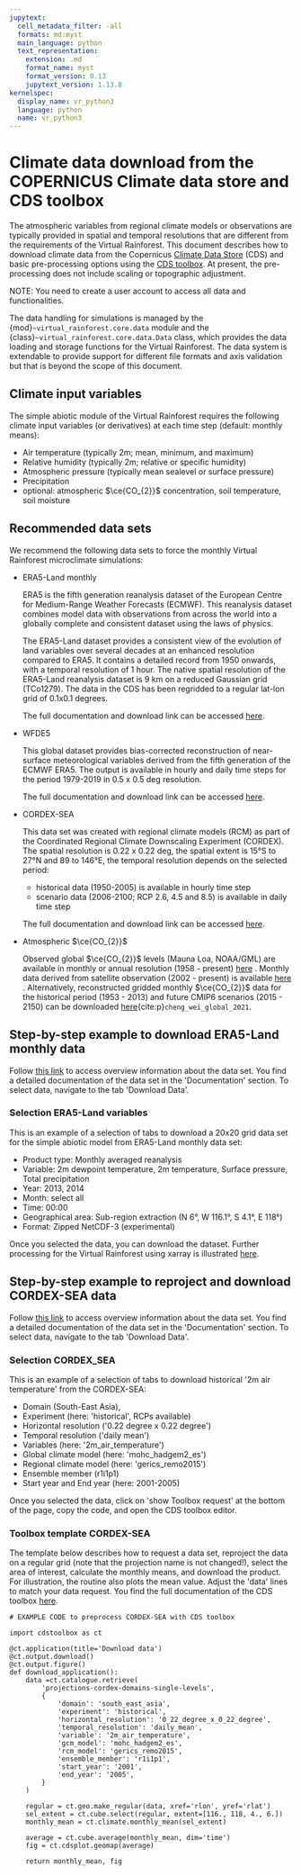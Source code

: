 ```yaml
---
jupytext:
  cell_metadata_filter: -all
  formats: md:myst
  main_language: python
  text_representation:
    extension: .md
    format_name: myst
    format_version: 0.13
    jupytext_version: 1.13.8
kernelspec:
  display_name: vr_python3
  language: python
  name: vr_python3
---
```


# Climate data download from the COPERNICUS Climate data store and CDS toolbox

The atmospheric variables from regional climate models or observations are typically
provided in spatial and temporal resolutions that are different from the requirements
of the Virtual Rainforest. This document describes how to download climate data from
the Copernicus [Climate Data Store](https://cds.climate.copernicus.eu/) (CDS) and basic
pre-processing options using the
[CDS toolbox](https://cds.climate.copernicus.eu/cdsapp#!/toolbox).
At present, the pre-processing does not include scaling or topographic adjustment.

NOTE: You need to create a user account to access all data and functionalities.

The data handling for simulations is managed by the {mod}`~virtual_rainforest.core.data`
module and the {class}`~virtual_rainforest.core.data.Data` class, which provides the
data loading and storage functions for the Virtual Rainforest. The data system is
extendable to provide support for different file formats and axis validation but that is
beyond the scope of this document.

## Climate input variables

The simple abiotic module of the Virtual Rainforest requires the following climate input
variables (or derivatives) at each time step (default: monthly means):

* Air temperature (typically 2m; mean, minimum, and maximum)
* Relative humidity (typically 2m; relative or specific humidity)
* Atmospheric pressure (typically mean sealevel or surface pressure)
* Precipitation
* optional: atmospheric $\ce{CO_{2}}$ concentration, soil temperature, soil moisture

## Recommended data sets

We recommend the following data sets to force the monthly Virtual Rainforest
microclimate simulations:

* ERA5-Land monthly
  
  ERA5 is the fifth generation reanalysis dataset of the European Centre for
  Medium-Range Weather Forecasts (ECMWF). This reanalysis dataset
  combines model data with observations from across the world into a globally complete
  and consistent dataset using the laws of physics.

  The ERA5-Land dataset provides a consistent view of the evolution of land
  variables over several decades at an enhanced resolution compared to ERA5. It contains
  a detailed record from 1950 onwards, with a temporal resolution of 1 hour. The native
  spatial resolution of the ERA5-Land reanalysis dataset is 9 km on a reduced Gaussian
  grid (TCo1279). The data in the CDS has been regridded to a regular lat-lon grid of
  0.1x0.1 degrees.

  The full documentation and download link can be accessed
  [here](https://cds.climate.copernicus.eu/cdsapp#!/dataset/reanalysis-era5-land-monthly-means?tab=overview).

* WFDE5
  
  This global dataset provides bias-corrected reconstruction of near-surface
  meteorological variables derived from the fifth generation of the ECMWF ERA5. The
  output is available in hourly and daily time steps for the period 1979-2019 in
  0.5 x 0.5 deg resolution.
  
  The full documentation and download link can be accessed [here](https://cds.climate.copernicus.eu/cdsapp#!/dataset/derived-near-surface-meteorological-variables?tab=overview).

* CORDEX-SEA
  
  This data set was created with regional climate models (RCM) as part of the
  Coordinated Regional Climate Downscaling Experiment (CORDEX). The spatial
  resolution is 0.22 x 0.22 deg, the spatial extent is 15°S to 27°N and 89 to 146°E,
  the temporal resolution depends on the selected period:
  * historical data (1950-2005) is available in hourly time step
  * scenario data (2006-2100; RCP 2.6, 4.5 and 8.5) is available in daily time step
  
  The full documentation and download link can be accessed [here](https://cds.climate.copernicus.eu/cdsapp#!/dataset/projections-cordex-domains-single-levels?tab=overview).

* Atmospheric $\ce{CO_{2}}$
  
  Observed global $\ce{CO_{2}}$ levels (Mauna Loa, NOAA/GML) are available in monthly or
  annual resolution (1958 - present) [here](https://gml.noaa.gov/ccgg/trends/graph.html)
  . Monthly data derived from satellite observation (2002 - present) is available
  [here](https://cds.climate.copernicus.eu/cdsapp#!/dataset/satellite-carbon-dioxide?tab=overview)
  . Alternatively, reconstructed gridded monthly $\ce{CO_{2}}$ data for the historical
  period (1953 - 2013) and future CMIP6 scenarios (2015 - 2150) can be downloaded
  [here](https://zenodo.org/record/5021361){cite:p}`cheng_wei_global_2021`.

## Step-by-step example to download ERA5-Land monthly data

Follow [this link](https://cds.climate.copernicus.eu/cdsapp#!/dataset/reanalysis-era5-land-monthly-means?tab=overview)
to access overview information about the data set. You find a detailed documentation of
the data set in the 'Documentation' section. To select data, navigate to the tab
'Download Data'.

### Selection ERA5-Land variables

This is an example of a selection of tabs to download a 20x20 grid data set for the
simple abiotic model from ERA5-Land monthly data set:

* Product type: Monthly averaged reanalysis
* Variable: 2m dewpoint temperature, 2m temperature, Surface pressure, Total
  precipitation
* Year: 2013, 2014
* Month: select all
* Time: 00:00
* Geographical area: Sub-region extraction (N 6°, W 116.1°, S 4.1°, E 118°)
* Format: Zipped NetCDF-3 (experimental)

Once you selected the data, you can download the dataset. Further processing for the
Virtual Rainforest using xarray is illustrated [here](./ERA5_preprocessing_example.md).

## Step-by-step example to reproject and download CORDEX-SEA data

Follow [this link](https://cds.climate.copernicus.eu/cdsapp#!/dataset/projections-cordex-domains-single-levels?tab=overview)
to access overview information about the data set. You
find a detailed documentation of the data set in the 'Documentation' section. To select
data, navigate to the tab 'Download Data'.

### Selection CORDEX_SEA

This is an example of a selection of tabs to download historical '2m air temperature'
from the CORDEX-SEA:

* Domain (South-East Asia),
* Experiment (here: 'historical', RCPs available)
* Horizontal resolution ('0.22 degree x 0.22 degree')
* Temporal resolution ('daily mean')
* Variables (here: '2m_air_temperature')
* Global climate model (here: 'mohc_hadgem2_es')
* Regional climate model (here: 'gerics_remo2015')
* Ensemble member (r1i1p1)
* Start year and End year (here: 2001-2005)

Once you selected the data, click on 'show Toolbox request' at the bottom of the page,
copy the code, and open the CDS toolbox editor.

### Toolbox template CORDEX-SEA

The template below describes how to request a data set, reproject the data on a regular
grid (note that the projection name is not changed!), select the area of interest,
calculate the monthly means, and download the product. For illustration, the routine
also plots the mean value. Adjust the 'data' lines to match your data request. You find
the full documentation of the CDS toolbox [here](https://cds.climate.copernicus.eu/toolbox/doc/index.html).

```{code-block} ipython
# EXAMPLE CODE to preprocess CORDEX-SEA with CDS toolbox

import cdstoolbox as ct

@ct.application(title='Download data')
@ct.output.download()
@ct.output.figure()
def download_application():
    data =ct.catalogue.retrieve(
        'projections-cordex-domains-single-levels',
        {
            'domain': 'south_east_asia',
            'experiment': 'historical',
            'horizontal_resolution': '0_22_degree_x_0_22_degree',
            'temporal_resolution': 'daily_mean',
            'variable': '2m_air_temperature',
            'gcm_model': 'mohc_hadgem2_es',
            'rcm_model': 'gerics_remo2015',
            'ensemble_member': 'r1i1p1',
            'start_year': '2001',
            'end_year': '2005',
        }
    )

    regular = ct.geo.make_regular(data, xref='rlon', yref='rlat')
    sel_extent = ct.cube.select(regular, extent=[116., 118, 4., 6.])
    monthly_mean = ct.climate.monthly_mean(sel_extent)
    
    average = ct.cube.average(monthly_mean, dim='time')
    fig = ct.cdsplot.geomap(average)

    return monthly_mean, fig
```

